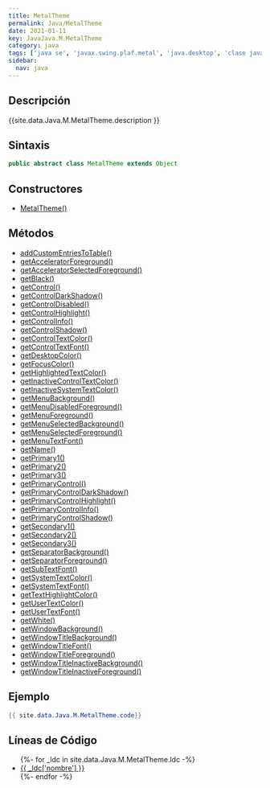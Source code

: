 ```yaml
---
title: MetalTheme
permalink: Java/MetalTheme
date: 2021-01-11
key: JavaJava.M.MetalTheme
category: java
tags: ['java se', 'javax.swing.plaf.metal', 'java.desktop', 'clase java', 'Java 1.0']
sidebar: 
  nav: java
---
```


## Descripción
{{site.data.Java.M.MetalTheme.description }}

## Sintaxis
~~~java
public abstract class MetalTheme extends Object
~~~

## Constructores
* [MetalTheme()](/Java/MetalTheme/MetalTheme/)

## Métodos
* [addCustomEntriesToTable()](/Java/MetalTheme/addCustomEntriesToTable)
* [getAcceleratorForeground()](/Java/MetalTheme/getAcceleratorForeground)
* [getAcceleratorSelectedForeground()](/Java/MetalTheme/getAcceleratorSelectedForeground)
* [getBlack()](/Java/MetalTheme/getBlack)
* [getControl()](/Java/MetalTheme/getControl)
* [getControlDarkShadow()](/Java/MetalTheme/getControlDarkShadow)
* [getControlDisabled()](/Java/MetalTheme/getControlDisabled)
* [getControlHighlight()](/Java/MetalTheme/getControlHighlight)
* [getControlInfo()](/Java/MetalTheme/getControlInfo)
* [getControlShadow()](/Java/MetalTheme/getControlShadow)
* [getControlTextColor()](/Java/MetalTheme/getControlTextColor)
* [getControlTextFont()](/Java/MetalTheme/getControlTextFont)
* [getDesktopColor()](/Java/MetalTheme/getDesktopColor)
* [getFocusColor()](/Java/MetalTheme/getFocusColor)
* [getHighlightedTextColor()](/Java/MetalTheme/getHighlightedTextColor)
* [getInactiveControlTextColor()](/Java/MetalTheme/getInactiveControlTextColor)
* [getInactiveSystemTextColor()](/Java/MetalTheme/getInactiveSystemTextColor)
* [getMenuBackground()](/Java/MetalTheme/getMenuBackground)
* [getMenuDisabledForeground()](/Java/MetalTheme/getMenuDisabledForeground)
* [getMenuForeground()](/Java/MetalTheme/getMenuForeground)
* [getMenuSelectedBackground()](/Java/MetalTheme/getMenuSelectedBackground)
* [getMenuSelectedForeground()](/Java/MetalTheme/getMenuSelectedForeground)
* [getMenuTextFont()](/Java/MetalTheme/getMenuTextFont)
* [getName()](/Java/MetalTheme/getName)
* [getPrimary1()](/Java/MetalTheme/getPrimary1)
* [getPrimary2()](/Java/MetalTheme/getPrimary2)
* [getPrimary3()](/Java/MetalTheme/getPrimary3)
* [getPrimaryControl()](/Java/MetalTheme/getPrimaryControl)
* [getPrimaryControlDarkShadow()](/Java/MetalTheme/getPrimaryControlDarkShadow)
* [getPrimaryControlHighlight()](/Java/MetalTheme/getPrimaryControlHighlight)
* [getPrimaryControlInfo()](/Java/MetalTheme/getPrimaryControlInfo)
* [getPrimaryControlShadow()](/Java/MetalTheme/getPrimaryControlShadow)
* [getSecondary1()](/Java/MetalTheme/getSecondary1)
* [getSecondary2()](/Java/MetalTheme/getSecondary2)
* [getSecondary3()](/Java/MetalTheme/getSecondary3)
* [getSeparatorBackground()](/Java/MetalTheme/getSeparatorBackground)
* [getSeparatorForeground()](/Java/MetalTheme/getSeparatorForeground)
* [getSubTextFont()](/Java/MetalTheme/getSubTextFont)
* [getSystemTextColor()](/Java/MetalTheme/getSystemTextColor)
* [getSystemTextFont()](/Java/MetalTheme/getSystemTextFont)
* [getTextHighlightColor()](/Java/MetalTheme/getTextHighlightColor)
* [getUserTextColor()](/Java/MetalTheme/getUserTextColor)
* [getUserTextFont()](/Java/MetalTheme/getUserTextFont)
* [getWhite()](/Java/MetalTheme/getWhite)
* [getWindowBackground()](/Java/MetalTheme/getWindowBackground)
* [getWindowTitleBackground()](/Java/MetalTheme/getWindowTitleBackground)
* [getWindowTitleFont()](/Java/MetalTheme/getWindowTitleFont)
* [getWindowTitleForeground()](/Java/MetalTheme/getWindowTitleForeground)
* [getWindowTitleInactiveBackground()](/Java/MetalTheme/getWindowTitleInactiveBackground)
* [getWindowTitleInactiveForeground()](/Java/MetalTheme/getWindowTitleInactiveForeground)

## Ejemplo
~~~java
{{ site.data.Java.M.MetalTheme.code}}
~~~

## Líneas de Código
<ul>
{%- for _ldc in site.data.Java.M.MetalTheme.ldc -%}
   <li>
       <a href="{{_ldc['url'] }}">{{ _ldc['nombre'] }}</a>
   </li>
{%- endfor -%}
</ul>
